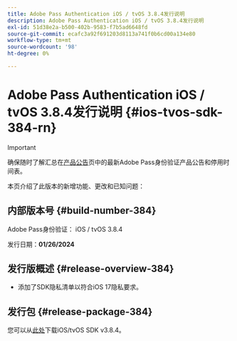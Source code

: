 ```yaml
---
title: Adobe Pass Authentication iOS / tvOS 3.8.4发行说明
description: Adobe Pass Authentication iOS / tvOS 3.8.4发行说明
exl-id: 51d38e2a-b500-402b-9583-f7b5ad6648fd
source-git-commit: ecafc3a92f691203d8113a741f0b6cd00a134e80
workflow-type: tm+mt
source-wordcount: '98'
ht-degree: 0%

---
```


# Adobe Pass Authentication iOS / tvOS 3.8.4发行说明 {#ios-tvos-sdk-384-rn}

>[!IMPORTANT]
>
> 确保随时了解汇总在[产品公告](/help/authentication/product-announcements.md)页中的最新Adobe Pass身份验证产品公告和停用时间表。

本页介绍了此版本的新增功能、更改和已知问题：

## 内部版本号 {#build-number-384}

Adobe Pass身份验证： iOS / tvOS 3.8.4

发行日期：**01/26/2024**

## 发行版概述 {#release-overview-384}

* 添加了SDK隐私清单以符合iOS 17隐私要求。

## 发行包 {#release-package-384}

您可以从[此处](https://tve.zendesk.com/hc/en-us/articles/204963209-iOS-tvOS-Native-AccessEnabler-Library)下载iOS/tvOS SDK v3.8.4。
